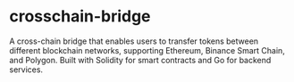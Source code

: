 # crosschain-bridge
A cross-chain bridge that enables users to transfer tokens between different blockchain networks, supporting Ethereum, Binance Smart Chain, and Polygon. Built with Solidity for smart contracts and Go for backend services.
